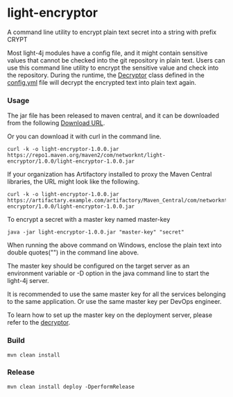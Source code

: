 # light-encryptor
A command line utility to encrypt plain text secret into a string with prefix CRYPT

Most light-4j modules have a config file, and it might contain sensitive values that cannot be checked into the git repository in plain text. Users can use this command line utility to encrypt the sensitive value and check into the repository. During the runtime, the [Decryptor](https://doc.networknt.com/concern/decryptor/) class defined in the [config.yml](https://github.com/networknt/light-4j/blob/master/config/src/main/resources/config/config.yml) file will decrypt the encrypted text into plain text again. 


### Usage

The jar file has been released to maven central, and it can be downloaded from the following [Download URL](https://repo1.maven.org/maven2/com/networknt/light-encryptor/1.0.0/light-encryptor-1.0.0.jar). 

Or you can download it with curl in the command line. 

```
curl -k -o light-encryptor-1.0.0.jar https://repo1.maven.org/maven2/com/networknt/light-encryptor/1.0.0/light-encryptor-1.0.0.jar
```

If your organization has Artifactory installed to proxy the Maven Central libraries, the URL might look like the following. 

```
curl -k -o light-encryptor-1.0.0.jar https://artifactary.example.com/artifactory/Maven_Central/com/networknt/light-encryptor/1.0.0/light-encryptor-1.0.0.jar
```

To encrypt a secret with a master key named master-key

```
java -jar light-encryptor-1.0.0.jar "master-key" "secret"
```

When running the above command on Windows, enclose the plain text into double quotes("") in the command line above. 

The master key should be configured on the target server as an environment variable or -D option in the java command line to start the light-4j server. 

It is recommended to use the same master key for all the services belonging to the same application. Or use the same master key per DevOps engineer. 

To learn how to set up the master key on the deployment server, please refer to the [decryptor](https://doc.networknt.com/concern/decryptor/).


### Build

```
mvn clean install
```


### Release

```
mvn clean install deploy -DperformRelease
```



